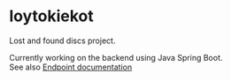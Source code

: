 # loytokiekot
 Lost and found discs project.  
  
 Currently working on the backend using Java Spring Boot.  
 See also [Endpoint documentation](https://github.com/t1rate01/loytokiekot/blob/main/ENDPOINTS.md)  
